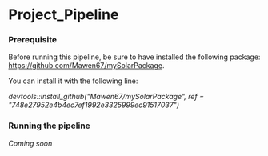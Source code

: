 # Project_Pipeline

### Prerequisite

Before running this pipeline, be sure to have installed the following package: https://github.com/Mawen67/mySolarPackage.

You can install it with the following line: 

*devtools::install_github("Mawen67/mySolarPackage", ref = "748e27952e4b4ec7ef1992e3325999ec91517037")*

### Running the pipeline

*Coming soon*
